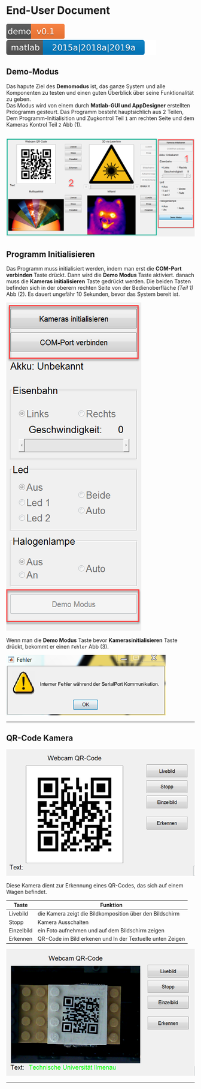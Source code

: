# End-User Document 
![Demo-Ver](svgs/demov1.svg)
![Matlab-Ver](svgs/versions.svg)
## **Demo-Modus**

Das hapute Ziel des **Demomodus** ist, das ganze System und alle Komponenten zu testen und einen guten Überblick über seine Funktionalität zu geben.  
Das Modus wird von einem durch **Matlab-GUI und AppDesigner** erstellten Prdogramm gesteurt.
Das Programm besteht hauptsichlich aus 2 Teilen, Dem Programm-Initialisition und Zugkontrol Teil `1` am rechten Seite und dem Kameras Kontrol Teil `2` Abb (1).

![Abb1](images/oberflacheAktiv.PNG  "Nutzer Bedienoberfläche")
---

## **Programm Initialisieren**

Das Programm muss initialisiert werden, indem man erst die **COM-Port verbinden** Taste drückt. Dann wird die **Demo Modus** Taste aktiviert. danach muss die **Kameras initialisieren** Taste gedrückt werden. Die beiden Tasten befinden sich in der oberern rechten Seite von der Bedienoberfläche *(Teil 1)* Abb (2). Es dauert ungefähr 10 Sekunden, bevor das System bereit ist.  

![Abb2](images/kontro1.png "Kontrol 1")  

Wenn man die **Demo Modus** Taste bevor **Kamerasinitialisieren** Taste drückt, bekommt er einen `Fehler` Abb (3).

![Abb3](images/demoFehler.PNG "Fehler") 

---

## **QR-Code Kamera**

![Abb3](images/QR1.PNG "QR code Kamera")  

Diese Kamera dient zur Erkennung eines QR-Codes, das sich auf einem Wagen befindet.

|Taste| Funktion|
|-----|---------|
|Livebild| die Kamera zeigt die Bildkomposition über den Bildschirm|
|Stopp|Kamera Ausschalten|
|Einzelbild|ein Foto aufnehmen und auf dem Bildschirm zeigen|
|Erkennen|QR-Code im Bild erkenen und In der Textuelle unten Zeigen|

![Abb4](images/QRerkennen.PNG "QR code erkennen")  

---
